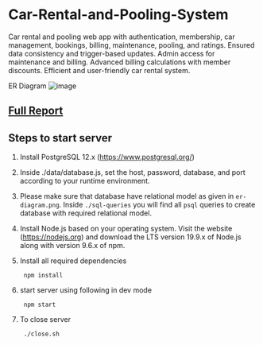 # Car-Rental-and-Pooling-System
Car rental and pooling web app with authentication, membership, car management, bookings, billing, maintenance, pooling, and ratings. Ensured data consistency and trigger-based updates. Admin access for maintenance and billing. Advanced billing calculations with member discounts. Efficient and user-friendly car rental system.

ER Diagram
![image](https://github.com/dalvimangesh/Car-Rental-and-Pooling-System/assets/75742776/68a6fb6f-4cfc-4d1e-ba30-d99d842ae0f0)

## [Full Report](https://docs.google.com/document/d/1niNyUGddNhm6nEXvJxJXbUQmn-krr5x5UKTleay-T4M/edit)

## Steps to start server

1. Install PostgreSQL 12.x (https://www.postgresql.org/)
2. Inside ./data/database.js, set the host, password, database, and port according to your runtime environment.
3. Please make sure that database have relational model as given in `er-diagram.png`. Inside `./sql-queries` you will find all `psql` queries to create database with required relational model.
4. Install Node.js based on your operating system. Visit the website (https://nodejs.org) and download the LTS version 19.9.x of Node.js along with version 9.6.x of npm.
5. Install all required dependencies

        npm install

6. start server using following in dev mode
    
        npm start
        
7. To close server

        ./close.sh


